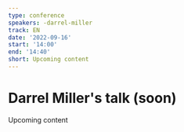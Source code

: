 ```yaml
---
type: conference
speakers: -darrel-miller
track: EN
date: '2022-09-16'
start: '14:00'
end: '14:40'
short: Upcoming content
---
```


# Darrel Miller's talk (soon)

Upcoming content
